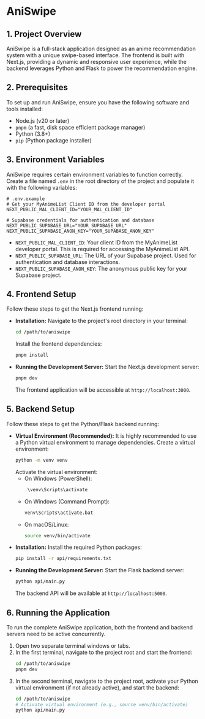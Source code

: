 # AniSwipe

## 1. Project Overview
AniSwipe is a full-stack application designed as an anime recommendation system with a unique swipe-based interface. The frontend is built with Next.js, providing a dynamic and responsive user experience, while the backend leverages Python and Flask to power the recommendation engine.

## 2. Prerequisites
To set up and run AniSwipe, ensure you have the following software and tools installed:

*   Node.js (v20 or later)
*   `pnpm` (a fast, disk space efficient package manager)
*   Python (3.8+)
*   `pip` (Python package installer)

## 3. Environment Variables
AniSwipe requires certain environment variables to function correctly. Create a file named `.env` in the root directory of the project and populate it with the following variables:

```env
# .env.example
# Get your MyAnimeList Client ID from the developer portal
NEXT_PUBLIC_MAL_CLIENT_ID="YOUR_MAL_CLIENT_ID"

# Supabase credentials for authentication and database
NEXT_PUBLIC_SUPABASE_URL="YOUR_SUPABASE_URL"
NEXT_PUBLIC_SUPABASE_ANON_KEY="YOUR_SUPABASE_ANON_KEY"
```

*   `NEXT_PUBLIC_MAL_CLIENT_ID`: Your client ID from the MyAnimeList developer portal. This is required for accessing the MyAnimeList API.
*   `NEXT_PUBLIC_SUPABASE_URL`: The URL of your Supabase project. Used for authentication and database interactions.
*   `NEXT_PUBLIC_SUPABASE_ANON_KEY`: The anonymous public key for your Supabase project.

## 4. Frontend Setup
Follow these steps to get the Next.js frontend running:

*   **Installation:**
    Navigate to the project's root directory in your terminal:
    ```bash
    cd /path/to/aniswipe
    ```
    Install the frontend dependencies:
    ```bash
    pnpm install
    ```
*   **Running the Development Server:**
    Start the Next.js development server:
    ```bash
    pnpm dev
    ```
    The frontend application will be accessible at `http://localhost:3000`.

## 5. Backend Setup
Follow these steps to get the Python/Flask backend running:

*   **Virtual Environment (Recommended):**
    It is highly recommended to use a Python virtual environment to manage dependencies.
    Create a virtual environment:
    ```bash
    python -m venv venv
    ```
    Activate the virtual environment:
    *   On Windows (PowerShell):
        ```powershell
        .\venv\Scripts\activate
        ```
    *   On Windows (Command Prompt):
        ```cmd
        venv\Scripts\activate.bat
        ```
    *   On macOS/Linux:
        ```bash
        source venv/bin/activate
        ```
*   **Installation:**
    Install the required Python packages:
    ```bash
    pip install -r api/requirements.txt
    ```
*   **Running the Development Server:**
    Start the Flask backend server:
    ```bash
    python api/main.py
    ```
    The backend API will be available at `http://localhost:5000`.

## 6. Running the Application
To run the complete AniSwipe application, both the frontend and backend servers need to be active concurrently.

1.  Open two separate terminal windows or tabs.
2.  In the first terminal, navigate to the project root and start the frontend:
    ```bash
    cd /path/to/aniswipe
    pnpm dev
    ```
3.  In the second terminal, navigate to the project root, activate your Python virtual environment (if not already active), and start the backend:
    ```bash
    cd /path/to/aniswipe
    # Activate virtual environment (e.g., source venv/bin/activate)
    python api/main.py
